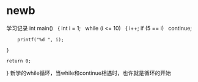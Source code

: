 # newb  
学习记录
int main()  
{
	int i = 1;  
	while (i <= 10)  
	{
		i++;
			if (5 == i)  
				continue;  
		
		printf("%d ", i);  
		
	}

	return 0;  
}
新学的while循环，当while和continue相遇时，也许就是循环的开始

